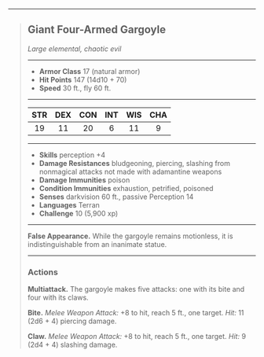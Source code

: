 ***
> ## Giant Four-Armed Gargoyle
> *Large elemental, chaotic evil*
> 
> ***
> 
> - **Armor Class** 17 (natural armor)
> - **Hit Points** 147 (14d10 + 70)
> - **Speed** 30 ft., fly 60 ft.
> 
> ***
> 
> |STR|DEX|CON|INT|WIS|CHA|
> |:---:|:---:|:---:|:---:|:---:|:---:|
> |19|11|20|6|11|9|
> 
> ***
> 
> - **Skills** perception +4
> - **Damage Resistances** bludgeoning, piercing, slashing from nonmagical attacks not made with adamantine weapons
> - **Damage Immunities** poison
> - **Condition Immunities** exhaustion, petrified, poisoned
> - **Senses** darkvision 60 ft., passive Perception 14
> - **Languages** Terran
> - **Challenge** 10 (5,900 xp)
> 
> ***
> 
> **False Appearance.** While the gargoyle remains motionless, it is indistinguishable from an inanimate statue.
> 
> ***
> 
> ### Actions
> **Multiattack.** The gargoyle makes five attacks: one with its bite and four with its claws.
> 
> **Bite.** *Melee Weapon Attack:* +8 to hit, reach 5 ft., one target. *Hit:* 11 (2d6 + 4) piercing damage.
> 
> **Claw.** *Melee Weapon Attack:* +8 to hit, reach 5 ft., one target. *Hit:* 9 (2d4 + 4) slashing damage.